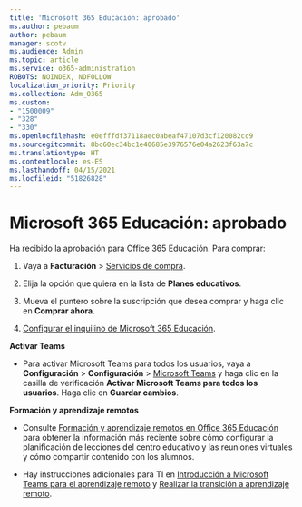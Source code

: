 ```yaml
---
title: 'Microsoft 365 Educación: aprobado'
ms.author: pebaum
author: pebaum
manager: scotv
ms.audience: Admin
ms.topic: article
ms.service: o365-administration
ROBOTS: NOINDEX, NOFOLLOW
localization_priority: Priority
ms.collection: Adm_O365
ms.custom:
- "1500009"
- "328"
- "330"
ms.openlocfilehash: e0efffdf37118aec0abeaf47107d3cf120082cc9
ms.sourcegitcommit: 8bc60ec34bc1e40685e3976576e04a2623f63a7c
ms.translationtype: HT
ms.contentlocale: es-ES
ms.lasthandoff: 04/15/2021
ms.locfileid: "51826828"
---
```

# <a name="microsoft-365-for-education---approved"></a>Microsoft 365 Educación: aprobado

Ha recibido la aprobación para Office 365 Educación.  Para comprar:

1. Vaya a **Facturación** > [ Servicios de compra](https://portal.office.com/AdminPortal/Home#/catalog).

2. Elija la opción que quiera en la lista de **Planes educativos**.

3. Mueva el puntero sobre la suscripción que desea comprar y haga clic en **Comprar ahora**.

4. [Configurar el inquilino de Microsoft 365 Educación](https://docs.microsoft.com/microsoft-365/education/deploy/create-your-office-365-tenant).

**Activar Teams**

- Para activar Microsoft Teams para todos los usuarios, vaya a **Configuración**  > **Configuración** > [Microsoft Teams](https://admin.microsoft.com/Adminportal/Home#/SettingsMultiPivot/:/Settings/L1/SkypeTeams) y haga clic en la casilla de verificación **Activar Microsoft Teams para todos los usuarios**. Haga clic en **Guardar cambios**.

**Formación y aprendizaje remotos**

- Consulte [Formación y aprendizaje remotos en Office 365 Educación](https://support.office.com/article/remote-teaching-and-learning-in-office-365-education-f651ccae-7b65-478b-8366-51bb884025c4) para obtener la información más reciente sobre cómo configurar la planificación de lecciones del centro educativo y las reuniones virtuales y cómo compartir contenido con los alumnos.

- Hay instrucciones adicionales para TI en [Introducción a Microsoft Teams para el aprendizaje remoto](https://docs.microsoft.com/MicrosoftTeams/remote-learning-edu) y [Realizar la transición a aprendizaje remoto](https://www.microsoft.com/education/remote-learning).
